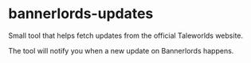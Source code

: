 # bannerlords-updates
Small tool that helps fetch updates from the official Taleworlds website.

The tool will notify you when a new update on Bannerlords happens.
